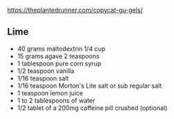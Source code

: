 https://theplantedrunner.com/copycat-gu-gels/

## Lime

- 40 grams maltodextrin 1/4 cup
- 15 grams agave 2 teaspoons
- 1 tablespoon pure corn syrup
- 1/2 teaspoon vanilla
- 1/16 teaspoon salt
- 1/16 teaspoon Morton's Lite salt or sub regular salt
- 1 teaspoon lemon juice
- 1 to 2 tablespoons of water
- 1/2 tablet of a 200mg caffeine pill crushed (optional)

